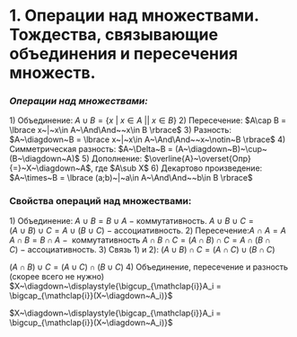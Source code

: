# 1. Операции над множествами. Тождества, связывающие объединения и пересечения множеств.

### *Операции над множествами:*
$1)$ Объединение: $A\cup B = \lbrace x~|~x\in A~||~x\in B \rbrace$
$2)$ Пересечение: $A\cap B = \lbrace x~|~x\in A~\And\And~~x\in B \rbrace$
$3)$ Разность: $A~\diagdown~B = \lbrace x~|~x\in A~\And\And~~x~\notin~B \rbrace$
$4)$ Симметрическая разность: $A~\Delta~B = (A~\diagdown~B)~\cup~(B~\diagdown~A)$
$5)$ Дополнение:  $\overline{A}~\overset{Опр}{=}~X~\diagdown~A$, где $A\sub X$
$6)$ Декартово произведение: $A~\times~B = \lbrace (a;b)~|~a\in A~\And\And~~b\in B \rbrace$

### Свойства операций над множествами:
$1)$ Объединение:
$A~\cup~B = B~\cup~A~-~$коммутативность.
$A~\cup~B~\cup~C = (A~\cup~B)~\cup~C = A~\cup~(B~\cup~C)~-~$ассоциативность.
$2)$ Пересечение:$A~\cap~A = A$
$A\cap B = B\cap A~-~$ коммутативность
$A\cap B\cap C = (A \cap B) \cap C = A\cap(B\cap C)~-~$ассоциативность.
$3)$ Связь $1)$ и $2)$:
$(A\cup B)\cap C = (A\cap C)\cup(B\cap C)$

$(A\cap B)\cup C = (A\cup C)\cap(B\cup C)$
$4)$ Объединение, пересечение и разность (скорее всего не нужно)
$X~\diagdown~\displaystyle{\bigcup_{\mathclap{i}}A_i = \bigcap_{\mathclap{i}}(X~\diagdown~A_i)}$

$X~\diagdown~\displaystyle{\bigcap_{\mathclap{i}}A_i = \bigcup_{\mathclap{i}}(X~\diagdown~A_i)}$